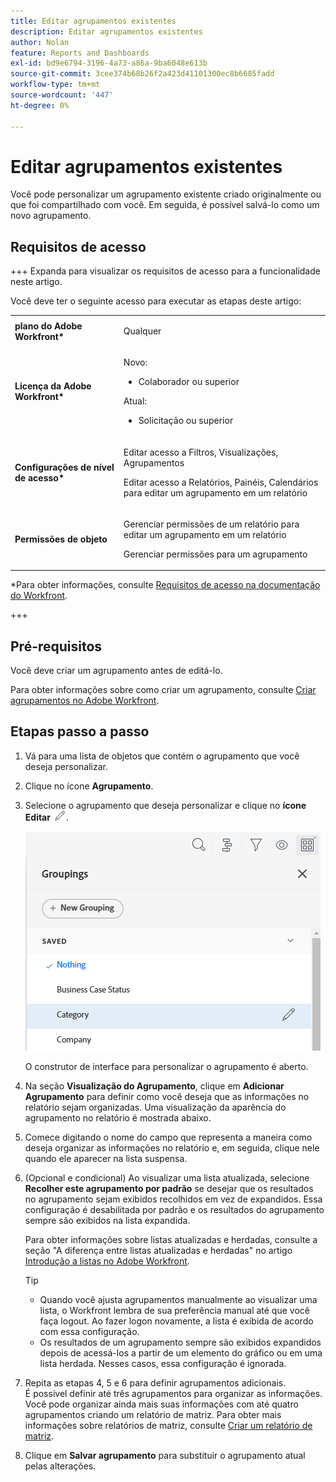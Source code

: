 ```yaml
---
title: Editar agrupamentos existentes
description: Editar agrupamentos existentes
author: Nolan
feature: Reports and Dashboards
exl-id: bd9e6794-3196-4a73-a86a-9ba6048e613b
source-git-commit: 3cee374b68b26f2a423d41101300ec8b6685fadd
workflow-type: tm+mt
source-wordcount: '447'
ht-degree: 0%

---
```


# Editar agrupamentos existentes

<!-- Audited: 11/2024 -->

<!--NOTE: This is the third part of a former article split in 3: two how-tos and one reference article about creating and customizing groupings)-->

Você pode personalizar um agrupamento existente criado originalmente ou que foi compartilhado com você. Em seguida, é possível salvá-lo como um novo agrupamento.

## Requisitos de acesso

+++ Expanda para visualizar os requisitos de acesso para a funcionalidade neste artigo.

Você deve ter o seguinte acesso para executar as etapas deste artigo:

<table style="table-layout:auto"> 
 <col> 
 <col> 
 <tbody> 
  <tr> 
   <td role="rowheader"><strong>plano do Adobe Workfront*</strong></td> 
   <td> <p>Qualquer</p> </td> 
  </tr> 
  <tr> 
   <td role="rowheader"><strong>Licença da Adobe Workfront*</strong></td> 
   <td> 
      <p>Novo:</p>
         <ul>
         <li><p>Colaborador ou superior</p></li>
         </ul>
      <p>Atual:</p>
         <ul>
         <li><p>Solicitação ou superior</p></li>
         </ul>
   </td>
  </tr> 
  <tr> 
   <td role="rowheader"><strong>Configurações de nível de acesso*</strong></td> 
   <td> <p>Editar acesso a Filtros, Visualizações, Agrupamentos</p> <p>Editar acesso a Relatórios, Painéis, Calendários para editar um agrupamento em um relatório</p></td> 
  </tr> 
  <tr> 
   <td role="rowheader"><strong>Permissões de objeto</strong></td> 
   <td> <p>Gerenciar permissões de um relatório para editar um agrupamento em um relatório</p> <p>Gerenciar permissões para um agrupamento</p></td> 
  </tr> 
 </tbody> 
</table>

*Para obter informações, consulte [Requisitos de acesso na documentação do Workfront](/help/quicksilver/administration-and-setup/add-users/access-levels-and-object-permissions/access-level-requirements-in-documentation.md).

+++

## Pré-requisitos

Você deve criar um agrupamento antes de editá-lo.

Para obter informações sobre como criar um agrupamento, consulte [Criar agrupamentos no Adobe Workfront](../../../reports-and-dashboards/reports/reporting-elements/create-groupings.md).

## Etapas passo a passo

1. Vá para uma lista de objetos que contém o agrupamento que você deseja personalizar.
1. Clique no ícone **Agrupamento**.
1. Selecione o agrupamento que deseja personalizar e clique no **ícone Editar** ![ícone Editar](assets/edit-icon.png).

   ![Selecione o ícone de edição.](assets/customizegrouping-nwe-standard-350x291.png)

   O construtor de interface para personalizar o agrupamento é aberto.

1. Na seção **Visualização do Agrupamento**, clique em **Adicionar Agrupamento** para definir como você deseja que as informações no relatório sejam organizadas. Uma visualização da aparência do agrupamento no relatório é mostrada abaixo.

1. Comece digitando o nome do campo que representa a maneira como deseja organizar as informações no relatório e, em seguida, clique nele quando ele aparecer na lista suspensa.
1. (Opcional e condicional) Ao visualizar uma lista atualizada, selecione **Recolher este agrupamento por padrão** se desejar que os resultados no agrupamento sejam exibidos recolhidos em vez de expandidos. Essa configuração é desabilitada por padrão e os resultados do agrupamento sempre são exibidos na lista expandida.

   Para obter informações sobre listas atualizadas e herdadas, consulte a seção &quot;A diferença entre listas atualizadas e herdadas&quot; no artigo [Introdução a listas no Adobe Workfront](../../../workfront-basics/navigate-workfront/use-lists/view-items-in-a-list.md).

   <!--
   <p data-mc-conditions="QuicksilverOrClassic.Quicksilver,QuicksilverOrClassic.Draft mode">(NOTE: the tips repeat in the Create grouping article and Common uses of text mode)</p>
   -->

   >[!TIP]
   >
   >* Quando você ajusta agrupamentos manualmente ao visualizar uma lista, o Workfront lembra de sua preferência manual até que você faça logout. Ao fazer logon novamente, a lista é exibida de acordo com essa configuração.
   >* Os resultados de um agrupamento sempre são exibidos expandidos depois de acessá-los a partir de um elemento do gráfico ou em uma lista herdada. Nesses casos, essa configuração é ignorada.

1. Repita as etapas 4, 5 e 6 para definir agrupamentos adicionais.\
   É possível definir até três agrupamentos para organizar as informações. Você pode organizar ainda mais suas informações com até quatro agrupamentos criando um relatório de matriz. Para obter mais informações sobre relatórios de matriz, consulte [Criar um relatório de matriz](../../../reports-and-dashboards/reports/creating-and-managing-reports/create-matrix-report.md).

1. Clique em **Salvar agrupamento** para substituir o agrupamento atual pelas alterações.
